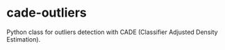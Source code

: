 # cade-outliers
Python class for outliers detection with CADE (Classifier Adjusted Density Estimation).
